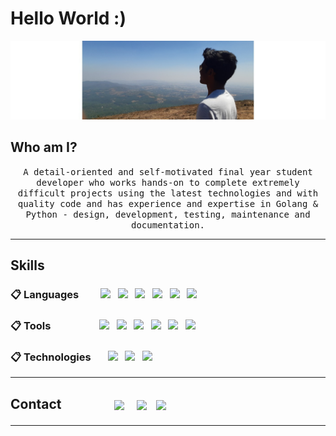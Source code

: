 


<h1 align="left">
Hello World :)
</h1>
<div data-align="center">
<p align="center"><img src="https://raw.githubusercontent.com/imJayanth/imJayanth/main/readme_header.png" alt="header"/></p>
</div>

<h2 align="left">
Who am I?
</h2>
<p align="center">
<samp>A detail-oriented and self-motivated final year student developer who works hands-on to complete extremely difficult projects using the latest technologies and with quality code and has experience and expertise in Golang & Python - design, development, testing, maintenance and documentation.
</p>
<hr>
<h2 align="left">
Skills
</h2>
<h3 id="databases" align="left">📋 Languages &nbsp&nbsp&nbsp&nbsp&nbsp&nbsp&nbsp  <img  width ='48px'  src ='https://raw.githubusercontent.com/rahulbanerjee26/githubAboutMeGenerator/main/icons/go.svg'>&nbsp&nbsp&nbsp<img  width ='24px'  src ='https://raw.githubusercontent.com/rahulbanerjee26/githubAboutMeGenerator/main/icons/python.svg'>&nbsp&nbsp&nbsp<img  width ='24px'  src ='https://raw.githubusercontent.com/rahulbanerjee26/githubAboutMeGenerator/main/icons/cpp.svg'>&nbsp&nbsp&nbsp<img  width ='24px'  src ='https://raw.githubusercontent.com/rahulbanerjee26/githubAboutMeGenerator/main/icons/javascript.svg'>&nbsp&nbsp&nbsp<img  width ='24px'  src ='https://raw.githubusercontent.com/rahulbanerjee26/githubAboutMeGenerator/main/icons/java.svg'>&nbsp&nbsp&nbsp<img  width ='36px'  src ='https://camo.githubusercontent.com/9021fd9908a10ae7ceb39132a53275d95bb81384a8bc58e388a3e03f3bf324f0/68747470733a2f2f696d672e736869656c64732e696f2f62616467652f722d2532333237364443332e7376673f7374796c653d666f722d7468652d6261646765266c6f676f3d72266c6f676f436f6c6f723d7768697465'></h3>
<h3 id="databases" align="left">📋 Tools &nbsp&nbsp&nbsp&nbsp&nbsp&nbsp&nbsp&nbsp&nbsp&nbsp&nbsp&nbsp&nbsp&nbsp&nbsp&nbsp&nbsp&nbsp&nbsp<img  width ='24px'  src ='https://raw.githubusercontent.com/rahulbanerjee26/githubAboutMeGenerator/main/icons/git.svg'>&nbsp&nbsp&nbsp<img  width ='24px'  src ='https://raw.githubusercontent.com/rahulbanerjee26/githubAboutMeGenerator/main/icons/postman.svg'>&nbsp&nbsp&nbsp<img  width ='28px'  src ='https://raw.githubusercontent.com/rahulbanerjee26/githubAboutMeGenerator/main/icons/docker.svg'>&nbsp&nbsp&nbsp<img  width ='24px'  src ='https://raw.githubusercontent.com/rahulbanerjee26/githubAboutMeGenerator/main/icons/kubernetes.svg'>&nbsp&nbsp&nbsp<img  width ='24px'  src ='https://raw.githubusercontent.com/rahulbanerjee26/githubAboutMeGenerator/main/icons/elasticsearch.svg'>&nbsp&nbsp&nbsp<img  width ='100px'  src ='https://temporal.io/images/logos/logo-temporal-with-copy.svg'></h3>
<h3 id="databases" align="left">📋 Technologies &nbsp&nbsp&nbsp&nbsp&nbsp&nbsp<img  width ='24px'  src ='https://raw.githubusercontent.com/rahulbanerjee26/githubAboutMeGenerator/main/icons/mysql.svg'>&nbsp&nbsp&nbsp<img  width ='24px'  src ='https://raw.githubusercontent.com/rahulbanerjee26/githubAboutMeGenerator/main/icons/sqlite.svg'>&nbsp&nbsp&nbsp<img  width ='24px'  src ='https://raw.githubusercontent.com/rahulbanerjee26/githubAboutMeGenerator/main/icons/redis.svg'></h3>
<hr>
<h2>Contact &nbsp&nbsp&nbsp&nbsp&nbsp&nbsp&nbsp &nbsp&nbsp&nbsp&nbsp&nbsp&nbsp&nbsp <a href = 'https://www.linkedin.com/in/jayanth-sk'> <img width = '24' align= 'center' src="https://raw.githubusercontent.com/rahulbanerjee26/githubAboutMeGenerator/main/icons/linked-in-alt.svg"/></a>
&nbsp&nbsp;
<a href="imjayanth08@gmail.com?subject=Hello%20Jayanth,%20From%20Github"> <img width = '64px' align= 'center' src="https://img.shields.io/badge/gmail-%23D14836.svg?&style=for-the-badge&logo=gmail&logoColor=white"/></a>&nbsp&nbsp;
<a href = 'https://www.instagram.com/jayyyyyanth/'> <img width = '24px' align= 'center' src="https://raw.githubusercontent.com/rahulbanerjee26/githubProfileReadmeGenerator/main/icons/instagram.svg"/></a>&nbsp&nbsp;<hr></h2>
